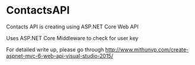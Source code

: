 # ContactsAPI
Contacts API is creating using ASP.NET Core Web API

Uses ASP.NET Core Middleware to check for user key

For detailed write up, please go through http://www.mithunvp.com/create-aspnet-mvc-6-web-api-visual-studio-2015/
